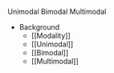 Unimodal
Bimodal
Multimodal

- Background
	- [[Modality]]
	- [[Unimodal]]
	- [[Bimodal]]
	- [[Multimodal]]